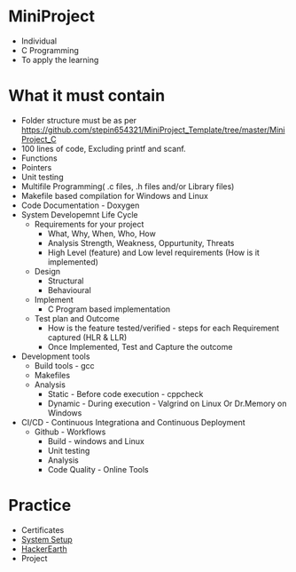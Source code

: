 # MiniProject
* Individual
* C Programming
* To apply the learning

# What it must contain
* Folder structure must be as per https://github.com/stepin654321/MiniProject_Template/tree/master/MiniProject_C
* 100 lines of code, Excluding printf and scanf.
 * Functions
 * Pointers
 * Unit testing
 * Multifile Programming( .c files, .h files and/or Library files)
 * Makefile based compilation for Windows and Linux
 * Code Documentation - Doxygen
* System Developemnt Life Cycle
  * Requirements for your project
    * What, Why, When, Who, How
    * Analysis Strength, Weakness, Oppurtunity, Threats
    * High Level (feature) and Low level requirements (How is it implemented)
  * Design
    * Structural
    * Behavioural
  * Implement
    * C Program based implementation
  * Test plan and Outcome
    * How is the feature tested/verified - steps for each Requirement captured (HLR & LLR)
    * Once Implemented, Test and Capture the outcome
* Development tools
  * Build tools - gcc
  * Makefiles
  * Analysis
    * Static - Before code execution - cppcheck
    * Dynamic - During execution - Valgrind on Linux Or Dr.Memory on Windows
* CI/CD - Continuous Integrationa and Continuous Deployment
  * Github - Workflows
    * Build - windows and Linux
    * Unit testing
    * Analysis
    * Code Quality - Online Tools
# Practice
* Certificates
* [System Setup](https://github.com/stepin654321/MiniProject_Template/wiki)
* [HackerEarth](https://www.hackerearth.com/practice/basic-programming/input-output/basics-of-input-output/practice-problems/)
* Project
    
